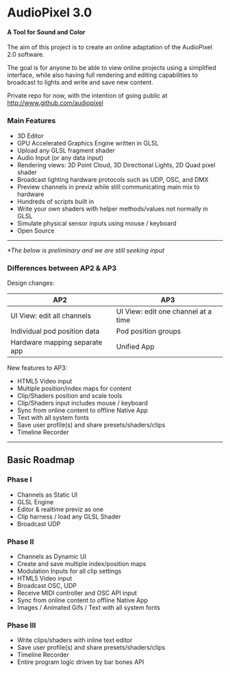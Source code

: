 AudioPixel 3.0
========

#### A Tool for Sound and Color ####

The aim of this project is to create an online adaptation of the AudioPixel 2.0 software.

The goal is for anyone to be able to view online projects using a simplified interface, while also having full rendering and editing capabilities to broadcast to lights and write and save new content.

Private repo for now, with the intention of going public at http://www.github.com/audiopixel




### Main Features ###
	
* 3D Editor
* GPU Accelerated Graphics Engine written in GLSL
* Upload any GLSL fragment shader
* Audio Input (or any data input)
* Rendering views: 3D Point Cloud, 3D Directional Lights, 2D Quad pixel shader
* Broadcast lighting hardware protocols such as UDP, OSC, and DMX
* Preview channels in previz while still communicating main mix to hardware
* Hundreds of scripts built in
* Write your own shaders with helper methods/values not normally in GLSL
* Simulate physical sensor inputs using mouse / keyboard
* Open Source

---

_*The below is preliminary and we are still seeking input_

### Differences between AP2 & AP3 ###

Design changes:

|                          AP2  |                                          AP3 |
|------------------------------ | -------------------------------------------- |
|UI View: edit all channels     | UI View: edit one channel at a time          |
|Individual pod position data   | Pod position groups                          |
|Hardware mapping separate app  | Unified App                                  |


New features to AP3:

* HTML5 Video input
* Multiple position/index maps for content 
* Clip/Shaders position and scale tools  
* Clip/Shaders input includes mouse / keyboard
* Sync from online content to offline Native App
* Text with all system fonts
* Save user profile(s) and share presets/shaders/clips
* Timeline Recorder

---

## Basic Roadmap ##

### Phase I ###

* Channels as Static UI
* GLSL Engine
* Editor & realtime previz as one
* Clip harness / load any GLSL Shader
* Broadcast UDP

### Phase II ###

* Channels as Dynamic UI
* Create and save multiple index/position maps
* Modulation Inputs for all clip settings
* HTML5 Video input
* Broadcast OSC, UDP
* Receive MIDI controller and OSC API input
* Sync from online content to offline Native App
* Images / Animated Gifs / Text with all system fonts


### Phase III ###

* Write clips/shaders with inline text editor
* Save user profile(s) and share presets/shaders/clips
* Timeline Recorder
* Entire program logic driven by bar bones API